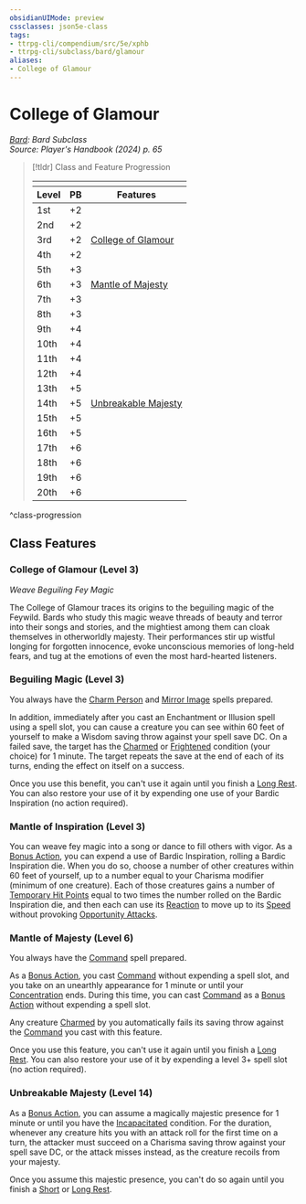 ```yaml
---
obsidianUIMode: preview
cssclasses: json5e-class
tags:
- ttrpg-cli/compendium/src/5e/xphb
- ttrpg-cli/subclass/bard/glamour
aliases:
- College of Glamour
---
```

# College of Glamour
*[Bard](./bard-xphb.md): Bard Subclass*  
*Source: Player's Handbook (2024) p. 65*  

> [!tldr] Class and Feature Progression
> 
> <table class="class-progression">
> <thead>
> <tr><th colspan='3'></th></tr>
> <tr class="class-progression"><th class"level">Level</th><th class"pb">PB</th><th class"feature">Features</th></tr>
> </thead><tbody>
> <tr class="class-progression"><td class"level">1st</td><td class"pb">+2</td><td class"feature"></td></tr>
> <tr class="class-progression"><td class"level">2nd</td><td class"pb">+2</td><td class"feature"></td></tr>
> <tr class="class-progression"><td class"level">3rd</td><td class"pb">+2</td><td class"feature"><a href='#College of Glamour (Level 3)' class='internal-link'>College of Glamour</a></td></tr>
> <tr class="class-progression"><td class"level">4th</td><td class"pb">+2</td><td class"feature"></td></tr>
> <tr class="class-progression"><td class"level">5th</td><td class"pb">+3</td><td class"feature"></td></tr>
> <tr class="class-progression"><td class"level">6th</td><td class"pb">+3</td><td class"feature"><a href='#Mantle of Majesty (Level 6)' class='internal-link'>Mantle of Majesty</a></td></tr>
> <tr class="class-progression"><td class"level">7th</td><td class"pb">+3</td><td class"feature"></td></tr>
> <tr class="class-progression"><td class"level">8th</td><td class"pb">+3</td><td class"feature"></td></tr>
> <tr class="class-progression"><td class"level">9th</td><td class"pb">+4</td><td class"feature"></td></tr>
> <tr class="class-progression"><td class"level">10th</td><td class"pb">+4</td><td class"feature"></td></tr>
> <tr class="class-progression"><td class"level">11th</td><td class"pb">+4</td><td class"feature"></td></tr>
> <tr class="class-progression"><td class"level">12th</td><td class"pb">+4</td><td class"feature"></td></tr>
> <tr class="class-progression"><td class"level">13th</td><td class"pb">+5</td><td class"feature"></td></tr>
> <tr class="class-progression"><td class"level">14th</td><td class"pb">+5</td><td class"feature"><a href='#Unbreakable Majesty (Level 14)' class='internal-link'>Unbreakable Majesty</a></td></tr>
> <tr class="class-progression"><td class"level">15th</td><td class"pb">+5</td><td class"feature"></td></tr>
> <tr class="class-progression"><td class"level">16th</td><td class"pb">+5</td><td class"feature"></td></tr>
> <tr class="class-progression"><td class"level">17th</td><td class"pb">+6</td><td class"feature"></td></tr>
> <tr class="class-progression"><td class"level">18th</td><td class"pb">+6</td><td class"feature"></td></tr>
> <tr class="class-progression"><td class"level">19th</td><td class"pb">+6</td><td class"feature"></td></tr>
> <tr class="class-progression"><td class"level">20th</td><td class"pb">+6</td><td class"feature"></td></tr>
> </tbody></table>

^class-progression


## Class Features

### College of Glamour (Level 3)

*Weave Beguiling Fey Magic*

The College of Glamour traces its origins to the beguiling magic of the Feywild. Bards who study this magic weave threads of beauty and terror into their songs and stories, and the mightiest among them can cloak themselves in otherworldly majesty. Their performances stir up wistful longing for forgotten innocence, evoke unconscious memories of long-held fears, and tug at the emotions of even the most hard-hearted listeners.

### Beguiling Magic (Level 3)

You always have the [Charm Person](Інструменти%20ДМ/CLI/spells/charm-person-xphb.md) and [Mirror Image](Інструменти%20ДМ/CLI/spells/mirror-image-xphb.md) spells prepared.

In addition, immediately after you cast an Enchantment or Illusion spell using a spell slot, you can cause a creature you can see within 60 feet of yourself to make a Wisdom saving throw against your spell save DC. On a failed save, the target has the [Charmed](Інструменти%20ДМ/CLI/rules/conditions.md#Charmed) or [Frightened](Інструменти%20ДМ/CLI/rules/conditions.md#Frightened) condition (your choice) for 1 minute. The target repeats the save at the end of each of its turns, ending the effect on itself on a success.

Once you use this benefit, you can't use it again until you finish a [Long Rest](Інструменти%20ДМ/CLI/rules/variant-rules/long-rest-xphb.md). You can also restore your use of it by expending one use of your Bardic Inspiration (no action required).

### Mantle of Inspiration (Level 3)

You can weave fey magic into a song or dance to fill others with vigor. As a [Bonus Action](Інструменти%20ДМ/CLI/rules/variant-rules/bonus-action-xphb.md), you can expend a use of Bardic Inspiration, rolling a Bardic Inspiration die. When you do so, choose a number of other creatures within 60 feet of yourself, up to a number equal to your Charisma modifier (minimum of one creature). Each of those creatures gains a number of [Temporary Hit Points](Інструменти%20ДМ/CLI/rules/variant-rules/temporary-hit-points-xphb.md) equal to two times the number rolled on the Bardic Inspiration die, and then each can use its [Reaction](Інструменти%20ДМ/CLI/rules/variant-rules/reaction-xphb.md) to move up to its [Speed](Інструменти%20ДМ/CLI/rules/variant-rules/speed-xphb.md) without provoking [Opportunity Attacks](Інструменти%20ДМ/CLI/rules/actions.md#Opportunity%20Attack).

### Mantle of Majesty (Level 6)

You always have the [Command](Інструменти%20ДМ/CLI/spells/command-xphb.md) spell prepared.

As a [Bonus Action](Інструменти%20ДМ/CLI/rules/variant-rules/bonus-action-xphb.md), you cast [Command](Інструменти%20ДМ/CLI/spells/command-xphb.md) without expending a spell slot, and you take on an unearthly appearance for 1 minute or until your [Concentration](Інструменти%20ДМ/CLI/rules/conditions.md#Concentration) ends. During this time, you can cast [Command](Інструменти%20ДМ/CLI/spells/command-xphb.md) as a [Bonus Action](Інструменти%20ДМ/CLI/rules/variant-rules/bonus-action-xphb.md) without expending a spell slot.

Any creature [Charmed](Інструменти%20ДМ/CLI/rules/conditions.md#Charmed) by you automatically fails its saving throw against the [Command](Інструменти%20ДМ/CLI/spells/command-xphb.md) you cast with this feature.

Once you use this feature, you can't use it again until you finish a [Long Rest](Інструменти%20ДМ/CLI/rules/variant-rules/long-rest-xphb.md). You can also restore your use of it by expending a level 3+ spell slot (no action required).

### Unbreakable Majesty (Level 14)

As a [Bonus Action](Інструменти%20ДМ/CLI/rules/variant-rules/bonus-action-xphb.md), you can assume a magically majestic presence for 1 minute or until you have the [Incapacitated](Інструменти%20ДМ/CLI/rules/conditions.md#Incapacitated) condition. For the duration, whenever any creature hits you with an attack roll for the first time on a turn, the attacker must succeed on a Charisma saving throw against your spell save DC, or the attack misses instead, as the creature recoils from your majesty.

Once you assume this majestic presence, you can't do so again until you finish a [Short](Інструменти%20ДМ/CLI/rules/variant-rules/short-rest-xphb.md) or [Long Rest](Інструменти%20ДМ/CLI/rules/variant-rules/long-rest-xphb.md).